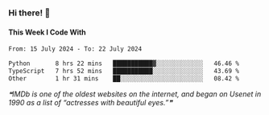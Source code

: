 ### Hi there! 👋

#### This Week I Code With
<!--START_SECTION:waka-->

```txt
From: 15 July 2024 - To: 22 July 2024

Python       8 hrs 22 mins   ███████████▓░░░░░░░░░░░░░   46.46 %
TypeScript   7 hrs 52 mins   ███████████░░░░░░░░░░░░░░   43.69 %
Other        1 hr 31 mins    ██░░░░░░░░░░░░░░░░░░░░░░░   08.42 %
```

<!--END_SECTION:waka-->

<!--STARTS_HERE_QUOTE_README-->
<i>❝IMDb is one of the oldest websites on the internet, and began on Usenet in 1990 as a list of “actresses with beautiful eyes.”❞</i>
<!--ENDS_HERE_QUOTE_README-->
